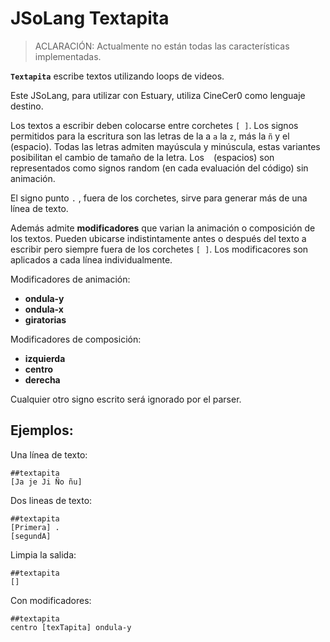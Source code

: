 # JSoLang Textapita


> ACLARACIÓN: Actualmente no están todas las características implementadas.


**`Textapita`** escribe textos utilizando loops de videos.

Este JSoLang, para utilizar con Estuary, utiliza CineCer0 como lenguaje destino.

Los textos a escribir deben colocarse entre corchetes `[ ]`.
Los signos permitidos para la escritura son las letras de la a `a` la `z`, más la `ñ` y el ` ` (espacio).
Todas las letras admiten mayúscula y minúscula, estas variantes posibilitan el cambio de tamaño de la letra.
Los ` ` (espacios) son representados como signos random (en cada evaluación del código) sin animación.

El signo punto `.` , fuera de los corchetes,  sirve para generar más de una línea de texto.

Además admite **modificadores** que varian la animación o composición de los textos.
Pueden ubicarse indistintamente antes o después del texto a escribir pero siempre fuera de los corchetes `[ ]`.
Los modificacores son aplicados a cada línea individualmente.

Modificadores de animación:

+ **ondula-y**
+ **ondula-x**
+ **giratorias**

Modificadores de composición:

+ **izquierda**
+ **centro**
+ **derecha**


Cualquier otro signo escrito será ignorado por el parser.


## Ejemplos:

Una línea de texto:

	##textapita
	[Ja je Ji Ño ñu]

Dos lineas de texto:

	##textapita
	[Primera] .
	[segundA]

Limpia la salida:

	##textapita
	[]

Con modificadores:

	##textapita
	centro [texTapita] ondula-y
